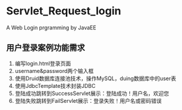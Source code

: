 # Servlet_Request_login
A Web Login prgramming by JavaEE

## 用户登录案例功能需求
1. 编写login.html登录页面
2. username&password两个输入框
3. 使用Druid数据库连接池技术，操作MySQL，duing数据库中的user表
4. 使用JdbcTemplate技术封装JDBC
5. 登陆成功跳转到SuccessServlet展示：登陆成功！用户名，欢迎您
6. 登陆失败跳转到FailServlet展示：登录失败！用户名或密码错误
